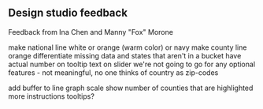 ## Design studio feedback ##

Feedback from Ina Chen and Manny "Fox" Morone

make national line white or orange (warm color) or navy
    make county line orange
differentiate missing data and states that aren't in a bucket
have actual number on tooltip
text on slider
we're not going to go for any optional features - not meaningful, no one thinks of country as zip-codes

add buffer to line graph scale
show number of counties that are highlighted
more instructions
    tooltips?

